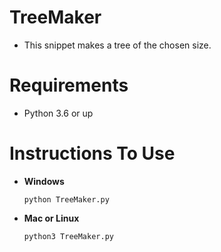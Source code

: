 # TreeMaker
- This snippet makes a tree of the chosen size.

# Requirements
 - Python 3.6 or up
 
 # Instructions To Use
 - **Windows**
   ```
   python TreeMaker.py
   ```
 - **Mac or Linux**
   ```
   python3 TreeMaker.py
   ```
